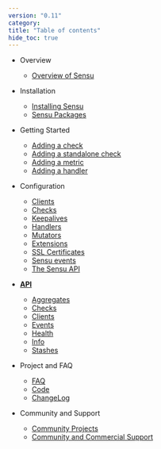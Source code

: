 ```yaml
---
version: "0.11"
category: 
title: "Table of contents"
hide_toc: true
---
```


* Overview
  * [Overview of Sensu](overview)

* Installation
  * [Installing Sensu](installing_sensu)
  * [Sensu Packages](packages) 

* Getting Started
  * [Adding a check](adding_a_check) 
  * [Adding a standalone check](adding_a_standalone_check) 
  * [Adding a metric](adding_a_metric)  
  * [Adding a handler](adding_a_handler)  

* Configuration
  * [Clients](clients) 
  * [Checks](checks) 
  * [Keepalives](keepalives) 
  * [Handlers](handlers) 
  * [Mutators](mutators) 
  * [Extensions](extensions) 
  * [SSL Certificates](ssl) 
  * [Sensu events](events) 
  * [The Sensu API](api) 

* **[API](api)**
  * [Aggregates](api-aggregates)
  * [Checks](api-checks)
  * [Clients](api-checks)
  * [Events](api-events)
  * [Health](api-health)
  * [Info](api-info)
  * [Stashes](api-stashes)

* Project and FAQ
  * [FAQ](faq)  
  * [Code](https://github.com/sensu/sensu)
  * [ChangeLog](https://github.com/sensu/sensu/blob/master/CHANGELOG.md)  

* Community and Support
  * [Community Projects](community)  
  * [Community and Commercial Support](/support/)
